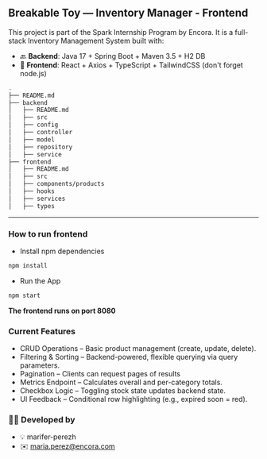 ## Breakable Toy — Inventory Manager - Frontend

This project is part of the Spark Internship Program by Encora. 
It is a full-stack Inventory Management System built with:

- 🔙 **Backend**: Java 17 + Spring Boot + Maven 3.5 + H2 DB
- 🎨 **Frontend**: React + Axios + TypeScript + TailwindCSS (don't forget node.js)
  
```bash
.
├── README.md
├── backend
│   ├── README.md
│   ├── src
│   ├── config
│   ├── controller
│   ├── model
│   ├── repository
│   ├── service
├── frontend
│   ├── README.md
│   ├── src
│   ├── components/products
│   ├── hooks
│   ├── services
│   ├── types
```
---
### How to run frontend
- Install npm dependencies
```bash
npm install
```
- Run the App
```bash
npm start
```

**The frontend runs on port 8080**

### Current Features
- CRUD Operations – Basic product management (create, update, delete).  
- Filtering & Sorting – Backend-powered, flexible querying via query parameters.  
- Pagination – Clients can request pages of results  
- ⁠Metrics Endpoint – Calculates overall and per-category totals.  
- ⁠Checkbox Logic – Toggling stock state updates backend state.  
- UI Feedback – Conditional row highlighting (e.g., expired soon = red). 

### 🧑‍💻 Developed by
- 💡 marifer-perezh
- ✉️ maria.perez@encora.com
